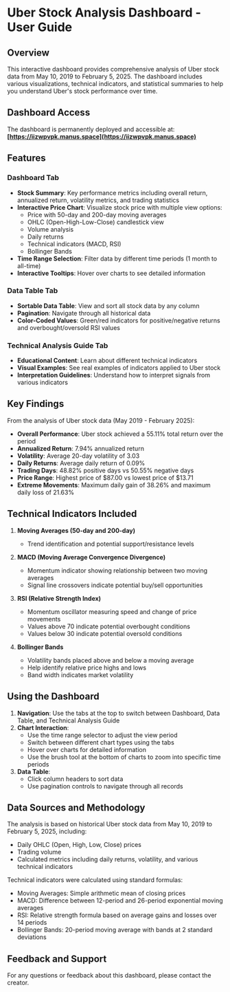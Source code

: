 # Uber Stock Analysis Dashboard - User Guide

## Overview

This interactive dashboard provides comprehensive analysis of Uber stock data from May 10, 2019 to February 5, 2025. The dashboard includes various visualizations, technical indicators, and statistical summaries to help you understand Uber's stock performance over time.

## Dashboard Access

The dashboard is permanently deployed and accessible at:
**[https://iizwpvpk.manus.space](https://iizwpvpk.manus.space)**

## Features

### Dashboard Tab
- **Stock Summary**: Key performance metrics including overall return, annualized return, volatility metrics, and trading statistics
- **Interactive Price Chart**: Visualize stock price with multiple view options:
  - Price with 50-day and 200-day moving averages
  - OHLC (Open-High-Low-Close) candlestick view
  - Volume analysis
  - Daily returns
  - Technical indicators (MACD, RSI)
  - Bollinger Bands
- **Time Range Selection**: Filter data by different time periods (1 month to all-time)
- **Interactive Tooltips**: Hover over charts to see detailed information

### Data Table Tab
- **Sortable Data Table**: View and sort all stock data by any column
- **Pagination**: Navigate through all historical data
- **Color-Coded Values**: Green/red indicators for positive/negative returns and overbought/oversold RSI values

### Technical Analysis Guide Tab
- **Educational Content**: Learn about different technical indicators
- **Visual Examples**: See real examples of indicators applied to Uber stock
- **Interpretation Guidelines**: Understand how to interpret signals from various indicators

## Key Findings

From the analysis of Uber stock data (May 2019 - February 2025):

- **Overall Performance**: Uber stock achieved a 55.11% total return over the period
- **Annualized Return**: 7.94% annualized return
- **Volatility**: Average 20-day volatility of 3.03
- **Daily Returns**: Average daily return of 0.09%
- **Trading Days**: 48.82% positive days vs 50.55% negative days
- **Price Range**: Highest price of $87.00 vs lowest price of $13.71
- **Extreme Movements**: Maximum daily gain of 38.26% and maximum daily loss of 21.63%

## Technical Indicators Included

1. **Moving Averages (50-day and 200-day)**
   - Trend identification and potential support/resistance levels

2. **MACD (Moving Average Convergence Divergence)**
   - Momentum indicator showing relationship between two moving averages
   - Signal line crossovers indicate potential buy/sell opportunities

3. **RSI (Relative Strength Index)**
   - Momentum oscillator measuring speed and change of price movements
   - Values above 70 indicate potential overbought conditions
   - Values below 30 indicate potential oversold conditions

4. **Bollinger Bands**
   - Volatility bands placed above and below a moving average
   - Help identify relative price highs and lows
   - Band width indicates market volatility

## Using the Dashboard

1. **Navigation**: Use the tabs at the top to switch between Dashboard, Data Table, and Technical Analysis Guide
2. **Chart Interaction**: 
   - Use the time range selector to adjust the view period
   - Switch between different chart types using the tabs
   - Hover over charts for detailed information
   - Use the brush tool at the bottom of charts to zoom into specific time periods
3. **Data Table**: 
   - Click column headers to sort data
   - Use pagination controls to navigate through all records

## Data Sources and Methodology

The analysis is based on historical Uber stock data from May 10, 2019 to February 5, 2025, including:
- Daily OHLC (Open, High, Low, Close) prices
- Trading volume
- Calculated metrics including daily returns, volatility, and various technical indicators

Technical indicators were calculated using standard formulas:
- Moving Averages: Simple arithmetic mean of closing prices
- MACD: Difference between 12-period and 26-period exponential moving averages
- RSI: Relative strength formula based on average gains and losses over 14 periods
- Bollinger Bands: 20-period moving average with bands at 2 standard deviations

## Feedback and Support

For any questions or feedback about this dashboard, please contact the creator.
